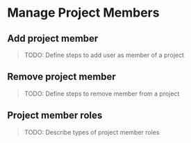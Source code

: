 # Manage Project Members

## Add project member

> TODO: Define steps to add user as member of a project

## Remove project member

> TODO: Define steps to remove member from a project

## Project member roles

> TODO: Describe types of project member roles